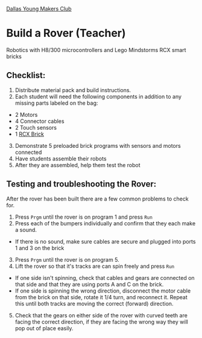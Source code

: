 [Dallas Young Makers Club](http://dallasyoungmakers.org/)

# Build a Rover (Teacher)

Robotics with H8/300 microcontrollers and Lego Mindstorms RCX smart bricks

## Checklist:

1. Distribute material pack and build instructions.
2. Each student will need the following components in addition to any missing parts labeled on the bag:
  * 2 Motors
  * 4 Connector cables
  * 2 Touch sensors
  * 1 [RCX Brick](../../doc/preparing_bricks.md)
3. Demonstrate 5 preloaded brick programs with sensors and motors connected
4. Have students assemble their robots
5. After they are assembled, help them test the robot 

## Testing and troubleshooting the Rover:

After the rover has been built there are a few common problems to check for.  

1. Press `Prgm` until the rover is on program 1 and press `Run`
2. Press each of the bumpers individually and confirm that they each make a sound.
  * If there is no sound, make sure cables are secure and plugged into ports 1 and 3 on the brick
3. Press `Prgm` until the rover is on program 5.
4. Lift the rover so that it's tracks are can spin freely and press `Run`
  * If one side isn't spinning, check that cables and gears are connected on that side and that they are using ports A and C on the brick.
  * If one side is spinning the wrong direction, disconnect the motor cable from the brick on that side, rotate it 1/4 turn, and reconnect it.  Repeat this until both tracks are moving the correct (forward) direction.
5. Check that the gears on either side of the rover with curved teeth are facing the correct direction, if they are facing the wrong way they will pop out of place easily.
